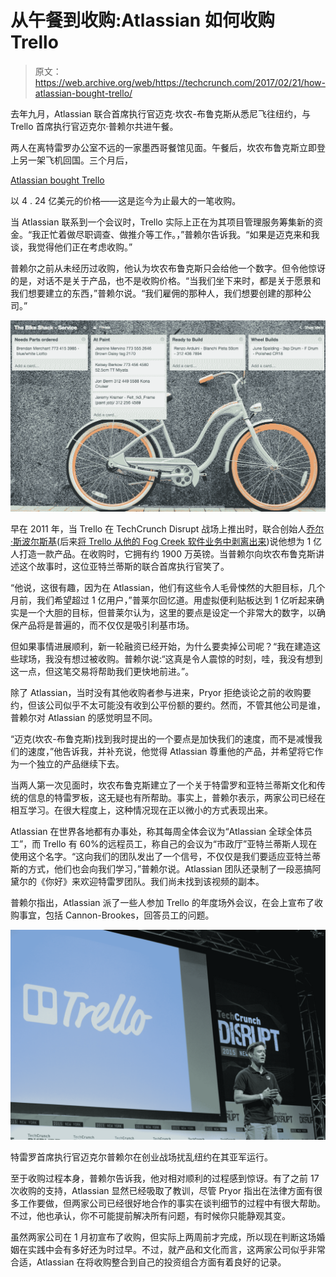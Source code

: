 # 从午餐到收购:Atlassian 如何收购 Trello 

> 原文：<https://web.archive.org/web/https://techcrunch.com/2017/02/21/how-atlassian-bought-trello/>

去年九月，Atlassian 联合首席执行官迈克·坎农-布鲁克斯从悉尼飞往纽约，与 Trello 首席执行官迈克尔·普赖尔共进午餐。

两人在离特雷罗办公室不远的一家墨西哥餐馆见面。午餐后，坎农布鲁克斯立即登上另一架飞机回国。三个月后，

[Atlassian bought Trello](https://web.archive.org/web/20221003081358/https://beta.techcrunch.com/2017/01/09/atlassian-acquires-trello/)

以 4 . 24 亿美元的价格——这是迄今为止最大的一笔收购。

当 Atlassian 联系到一个会议时，Trello 实际上正在为其项目管理服务筹集新的资金。“我正忙着做尽职调查、做推介等工作。，”普赖尔告诉我。“如果是迈克来和我谈，我觉得他们正在考虑收购。”

普赖尔之前从未经历过收购，他认为坎农布鲁克斯只会给他一个数字。但令他惊讶的是，对话不是关于产品，也不是收购价格。“当我们坐下来时，都是关于愿景和我们想要建立的东西，”普赖尔说。“我们雇佣的那种人，我们想要创建的那种公司。”

![trello4](img/adf9a61df52a8b298686027164c46871.png)

早在 2011 年，当 Trello 在 TechCrunch Disrupt 战场上推出时，联合创始人[乔尔·斯波尔斯基](https://web.archive.org/web/20221003081358/https://www.joelonsoftware.com/about-me/)(后来[将 Trello 从他的 Fog Creek 软件业务中剥离出来](https://web.archive.org/web/20221003081358/https://www.joelonsoftware.com/2014/07/24/trello-inc/))说他想为 1 亿人打造一款产品。在收购时，它拥有约 1900 万英镑。当普赖尔向坎农布鲁克斯讲述这个故事时，这位亚特兰蒂斯的联合首席执行官笑了。

“他说，这很有趣，因为在 Atlassian，他们有这些令人毛骨悚然的大胆目标，几个月前，我们希望超过 1 亿用户，”普莱尔回忆道。用虚拟便利贴板达到 1 亿听起来确实是一个大胆的目标，但普莱尔认为，这里的要点是设定一个非常大的数字，以确保产品将是普遍的，而不仅仅是吸引利基市场。

但如果事情进展顺利，新一轮融资已经开始，为什么要卖掉公司呢？“我在建造这些球场，我没有想过被收购。普赖尔说:“这真是令人震惊的时刻，哇，我没有想到这一点，但这笔交易将帮助我们更快地前进。”。

除了 Atlassian，当时没有其他收购者参与进来，Pryor 拒绝谈论之前的收购要约，但该公司似乎不太可能没有收到公平份额的要约。然而，不管其他公司是谁，普赖尔对 Atlassian 的感觉明显不同。

“迈克(坎农-布鲁克斯)找到我时提出的一个要点是加快我们的速度，而不是减慢我们的速度，”他告诉我，并补充说，他觉得 Atlassian 尊重他的产品，并希望将它作为一个独立的产品继续下去。

当两人第一次见面时，坎农布鲁克斯建立了一个关于特雷罗和亚特兰蒂斯文化和传统的信息的特雷罗板，这无疑也有所帮助。事实上，普赖尔表示，两家公司已经在相互学习。在很大程度上，这种情况现在正以微小的方式表现出来。

Atlassian 在世界各地都有办事处，称其每周全体会议为“Atlassian 全球全体员工”，而 Trello 有 60%的远程员工，称自己的会议为“市政厅”亚特兰蒂斯人现在使用这个名字。“这向我们的团队发出了一个信号，不仅仅是我们要适应亚特兰蒂斯的方式，他们也会向我们学习，”普赖尔说。Atlassian 团队还录制了一段恶搞阿黛尔的《你好》来欢迎特雷罗团队。我们尚未找到该视频的副本。

普赖尔指出，Atlassian 派了一些人参加 Trello 的年度场外会议，在会上宣布了收购事宜，包括 Cannon-Brookes，回答员工的问题。

![trello](img/a1bfe29c3ee732e7816999fd2d99fca4.png)

特雷罗首席执行官迈克尔普赖尔在创业战场扰乱纽约在其亚军运行。

至于收购过程本身，普赖尔告诉我，他对相对顺利的过程感到惊讶。有了之前 17 次收购的支持，Atlassian 显然已经吸取了教训，尽管 Pryor 指出在法律方面有很多工作要做，但两家公司已经很好地合作的事实在谈判细节的过程中有很大帮助。不过，他也承认，你不可能提前解决所有问题，有时候你只能静观其变。

虽然两家公司在 1 月初宣布了收购，但实际上两周前才完成，所以现在判断这场婚姻在实践中会有多好还为时过早。不过，就产品和文化而言，这两家公司似乎非常合适，Atlassian 在将收购整合到自己的投资组合方面有着良好的记录。
